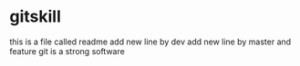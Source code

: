 # gitskill
this is a file called readme
add new line by dev
add new line by master and feature
git is a strong software
